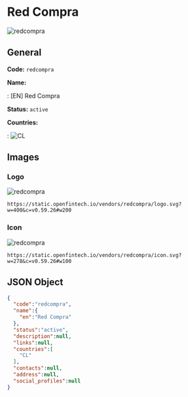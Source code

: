 
# Red Compra 
![redcompra](https://static.openfintech.io/vendors/redcompra/logo.svg?w=400&c=v0.59.26#w200)  

## General 
 
**Code:** `redcompra` 
 
**Name:** 
 
:	[EN] Red Compra 
 
**Status:** `active` 
 
 
**Countries:** 
 
:	![CL](https://cdnjs.cloudflare.com/ajax/libs/flag-icon-css/3.3.0/flags/4x3/cl.svg#w24)  

## Images 

### Logo 
 
![redcompra](https://static.openfintech.io/vendors/redcompra/logo.svg?w=400&c=v0.59.26#w200)  

```
https://static.openfintech.io/vendors/redcompra/logo.svg?w=400&c=v0.59.26#w200
```  

### Icon 
 
![redcompra](https://static.openfintech.io/vendors/redcompra/icon.svg?w=278&c=v0.59.26#w100)  

```
https://static.openfintech.io/vendors/redcompra/icon.svg?w=278&c=v0.59.26#w100
```  

## JSON Object 

```json
{
  "code":"redcompra",
  "name":{
    "en":"Red Compra"
  },
  "status":"active",
  "description":null,
  "links":null,
  "countries":[
    "CL"
  ],
  "contacts":null,
  "address":null,
  "social_profiles":null
}
```  
